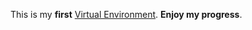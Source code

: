This is my **first** [Virtual Environment](https://github.com/crystalxclusive/zero_day). __Enjoy my progress__.
